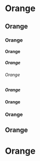 # Orange
## Orange
### Orange
#### Orange
##### Orange
###### Orange
##### Orange
#### Orange
### Orange
## Orange
# Orange
